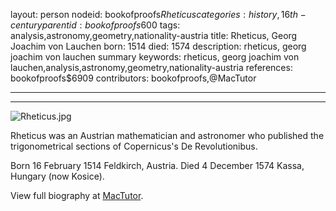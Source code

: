 layout: person
nodeid: bookofproofs$Rheticus
categories: history,16th-century
parentid: bookofproofs$600
tags: analysis,astronomy,geometry,nationality-austria
title: Rheticus, Georg Joachim von Lauchen
born: 1514
died: 1574
description: rheticus, georg joachim von lauchen summary
keywords: rheticus, georg joachim von lauchen,analysis,astronomy,geometry,nationality-austria
references: bookofproofs$6909
contributors: bookofproofs,@MacTutor

---


---

![Rheticus.jpg](https://github.com/bookofproofs/bookofproofs.github.io/blob/main/_sources/images/portraits/Rheticus.jpg?raw=true)

Rheticus was an Austrian mathematician and astronomer who published the trigonometrical sections of Copernicus's De Revolutionibus.

Born 16 February 1514 Feldkirch, Austria. Died 4 December 1574 Kassa, Hungary (now Kosice).


View full biography at [MacTutor](https://mathshistory.st-andrews.ac.uk/Biographies/Rheticus/).